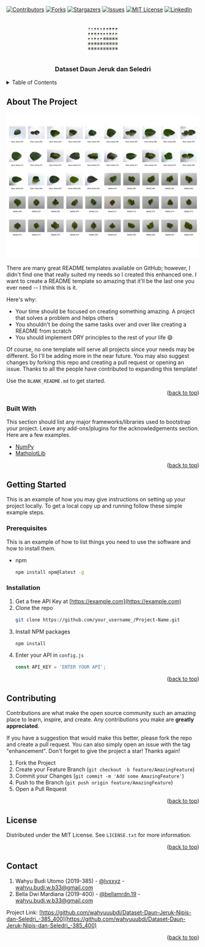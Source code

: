 <div id="top"></div>
<!--
*** Thanks for checking out the Best-README-Template. If you have a suggestion
*** that would make this better, please fork the repo and create a pull request
*** or simply open an issue with the tag "enhancement".
*** Don't forget to give the project a star!
*** Thanks again! Now go create something AMAZING! :DCancel changes
-->



<!-- PROJECT SHIELDS -->
<!--
*** I'm using markdown "reference style" links for readability.
*** Reference links are enclosed in brackets [ ] instead of parentheses ( ).
*** See the bottom of this document for the declaration of the reference variables
*** for contributors-url, forks-url, etc. This is an optional, concise syntax you may use.
*** https://www.markdownguide.org/basic-syntax/#reference-style-links
-->
[![Contributors][contributors-shield]][contributors-url]
[![Forks][forks-shield]][forks-url]
[![Stargazers][stars-shield]][stars-url]
[![Issues][issues-shield]][issues-url]
[![MIT License][license-shield]][license-url]
[![LinkedIn][linkedin-shield]][linkedin-url]


<!-- PROJECT LOGO -->
<br />
<div align="center">
  <a href="https://github.com/wahyuuubdi/Dataset-Daun-Jeruk-Nipis-dan-Seledri_-385_400">
    <img src="Overview/overview_dataset.jpg" alt="Logo" width="80" height="80">
  </a>

  <h3 align="center">Dataset Daun Jeruk dan Seledri</h3>
</div>



<!-- TABLE OF CONTENTS -->
<details>
  <summary>Table of Contents</summary>
  <ol>
    <li>
      <a href="#about-the-project">About The Project</a>
      <ul>
        <li><a href="#built-with">Built With</a></li>
      </ul>
    </li>
    <li>
      <a href="#getting-started">Getting Started</a>
      <ul>
        <li><a href="#prerequisites">Prerequisites</a></li>
        <li><a href="#installation">Installation</a></li>
      </ul>
    </li>
    <li><a href="#contributing">Contributing</a></li>
    <li><a href="#license">License</a></li>
    <li><a href="#contact">Contact</a></li>
  </ol>
</details>



<!-- ABOUT THE PROJECT -->
## About The Project

[![Product Name Screen Shot][product-screenshot]](https://example.com)

There are many great README templates available on GitHub; however, I didn't find one that really suited my needs so I created this enhanced one. I want to create a README template so amazing that it'll be the last one you ever need -- I think this is it.

Here's why:
* Your time should be focused on creating something amazing. A project that solves a problem and helps others
* You shouldn't be doing the same tasks over and over like creating a README from scratch
* You should implement DRY principles to the rest of your life :smile:

Of course, no one template will serve all projects since your needs may be different. So I'll be adding more in the near future. You may also suggest changes by forking this repo and creating a pull request or opening an issue. Thanks to all the people have contributed to expanding this template!

Use the `BLANK_README.md` to get started.

<p align="right">(<a href="#top">back to top</a>)</p>


### Built With

This section should list any major frameworks/libraries used to bootstrap your project. Leave any add-ons/plugins for the acknowledgements section. Here are a few examples.

* [NumPy](https://numpy.org/)
* [MathplotLib](https://matplotlib.org/)

<p align="right">(<a href="#top">back to top</a>)</p>

<!-- GETTING STARTED -->
## Getting Started

This is an example of how you may give instructions on setting up your project locally.
To get a local copy up and running follow these simple example steps.

### Prerequisites

This is an example of how to list things you need to use the software and how to install them.
* npm
  ```sh
  npm install npm@latest -g
  ```

### Installation

1. Get a free API Key at [https://example.com](https://example.com)
2. Clone the repo
   ```sh
   git clone https://github.com/your_username_/Project-Name.git
   ```
3. Install NPM packages
   ```sh
   npm install
   ```
4. Enter your API in `config.js`
   ```js
   const API_KEY = 'ENTER YOUR API';
   ```

<p align="right">(<a href="#top">back to top</a>)</p>

<!-- CONTRIBUTING -->
## Contributing

Contributions are what make the open source community such an amazing place to learn, inspire, and create. Any contributions you make are **greatly appreciated**.

If you have a suggestion that would make this better, please fork the repo and create a pull request. You can also simply open an issue with the tag "enhancement".
Don't forget to give the project a star! Thanks again!

1. Fork the Project
2. Create your Feature Branch (`git checkout -b feature/AmazingFeature`)
3. Commit your Changes (`git commit -m 'Add some AmazingFeature'`)
4. Push to the Branch (`git push origin feature/AmazingFeature`)
5. Open a Pull Request

<p align="right">(<a href="#top">back to top</a>)</p>

<!-- LICENSE -->
## License

Distributed under the MIT License. See `LICENSE.txt` for more information.

<p align="right">(<a href="#top">back to top</a>)</p>



<!-- CONTACT -->
## Contact

1. Wahyu Budi Utomo (2019-385) - [@lvxxyz](https://instagram.com/lvxxyz) - wahyu.budi.w.b33@gmail.com
2. Bella Dwi Mardiana (2019-400) - [@bellamrdn.19](https://instagram.com/bellamrdn.19) - wahyu.budi.w.b33@gmail.com

Project Link: [https://github.com/wahyuuubdi/Dataset-Daun-Jeruk-Nipis-dan-Seledri_-385_400](https://github.com/wahyuuubdi/Dataset-Daun-Jeruk-Nipis-dan-Seledri_-385_400)

<p align="right">(<a href="#top">back to top</a>)</p>


<!-- MARKDOWN LINKS & IMAGES -->
<!-- https://www.markdownguide.org/basic-syntax/#reference-style-links -->
[contributors-shield]: https://img.shields.io/github/contributors/wahyuuubdi/Dataset-Daun-Jeruk-Nipis-dan-Seledri_-385_400.svg?style=for-the-badge
[contributors-url]: https://github.com/wahyuuubdi/Dataset-Daun-Jeruk-Nipis-dan-Seledri_-385_400/graphs/contributors
[forks-shield]: https://img.shields.io/github/forks/wahyuuubdi/Dataset-Daun-Jeruk-Nipis-dan-Seledri_-385_400.svg?style=for-the-badge
[forks-url]: https://github.com/wahyuuubdi/Dataset-Daun-Jeruk-Nipis-dan-Seledri_-385_400/network/members
[stars-shield]: https://img.shields.io/github/stars/wahyuuubdi/Dataset-Daun-Jeruk-Nipis-dan-Seledri_-385_400.svg?style=for-the-badge
[stars-url]: https://github.com/wahyuuubdi/Dataset-Daun-Jeruk-Nipis-dan-Seledri_-385_400/stargazers
[issues-shield]: https://img.shields.io/github/issues/wahyuuubdi/Dataset-Daun-Jeruk-Nipis-dan-Seledri_-385_400?style=for-the-badge
[issues-url]: https://github.com/wahyuuubdi/Dataset-Daun-Jeruk-Nipis-dan-Seledri_-385_400/issues
[license-shield]: https://img.shields.io/github/license/wahyuuubdi/Dataset-Daun-Jeruk-Nipis-dan-Seledri_-385_400.svg?style=for-the-badge
[license-url]: https://github.com/wahyuuubdi/Dataset-Daun-Jeruk-Nipis-dan-Seledri_-385_400/blob/master/LICENSE.txt
[linkedin-shield]: https://img.shields.io/badge/-LinkedIn-black.svg?style=for-the-badge&logo=linkedin&colorB=555
[linkedin-url]: https://linkedin.com/in/wahyubudiutomo
[product-screenshot]: Overview/overview_dataset.jpg
